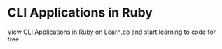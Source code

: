 # CLI Applications in Ruby
<p class='util--hide'>View <a href='https://learn.co/lessons/phrg-ruby-cli-applications-readme'>CLI Applications in Ruby</a> on Learn.co and start learning to code for free.</p>
